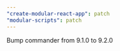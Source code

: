 ```yaml
---
"create-modular-react-app": patch
"modular-scripts": patch
---
```


Bump commander from 9.1.0 to 9.2.0
